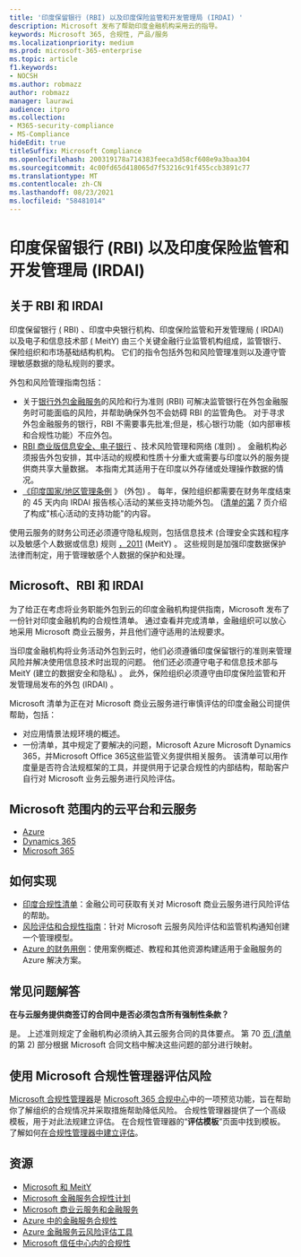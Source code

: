 ```yaml
---
title: '印度保留银行 (RBI) 以及印度保险监管和开发管理局 (IRDAI) '
description: Microsoft 发布了帮助印度金融机构采用云的指导。
keywords: Microsoft 365, 合规性, 产品/服务
ms.localizationpriority: medium
ms.prod: microsoft-365-enterprise
ms.topic: article
f1.keywords:
- NOCSH
ms.author: robmazz
author: robmazz
manager: laurawi
audience: itpro
ms.collection:
- M365-security-compliance
- MS-Compliance
hideEdit: true
titleSuffix: Microsoft Compliance
ms.openlocfilehash: 200319178a714383feeca3d58cf608e9a3baa304
ms.sourcegitcommit: 4c00fd65d418065d7f53216c91f455ccb3891c77
ms.translationtype: MT
ms.contentlocale: zh-CN
ms.lasthandoff: 08/23/2021
ms.locfileid: "58481014"
---
```

# <a name="reserve-bank-of-india-rbi-and-insurance-regulatory-and-development-authority-of-india-irdai"></a>印度保留银行 (RBI) 以及印度保险监管和开发管理局 (IRDAI) 

## <a name="about-rbi-and-irdai"></a>关于 RBI 和 IRDAI

印度保留银行 [ (](https://www.rbi.org.in/) RBI) 、印度中央银行机构、印度保险监管和开发管理局 [ (](https://www.irdai.gov.in/Defaulthome.aspx?page=H1) IRDAI) 以及电子和信息技术部 [ (](https://meity.gov.in/content/information-technology-act) MeitY) 由三个关键金融行业监管机构组成，监管银行、保险组织和市场基础结构机构。 它们的指令包括外包和风险管理准则以及遵守管理敏感数据的隐私规则的要求。

外包和风险管理指南包括：

- 关于[银行外包金融服务](https://rbidocs.rbi.org.in/rdocs/notification/PDFs/73713.pdf)的风险和行为准则 (RBI) 可解决监管银行在外包金融服务时可能面临的风险，并帮助确保外包不会妨碍 RBI 的监管角色。 对于寻求外包金融服务的银行，RBI 不需要事先批准;但是，核心银行功能（如内部审核和合规性功能）不应外包。
- [RBI 商业版信息安全、电子银行](https://rbidocs.rbi.org.in/rdocs/content/PDFs/GBS300411F.pdf) 、技术风险管理和网络 (准则) 。 金融机构必须报告外包安排，其中活动的规模和性质十分重大或需要与印度以外的服务提供商共享大量数据。 本指南尤其适用于在印度以外存储或处理操作数据的情况。
- [《印度国家/地区管理条例](https://www.irdai.gov.in/ADMINCMS/cms/frmGeneral_Layout.aspx?page=PageNo3149&flag=1) 》 (外包) 。 每年，保险组织都需要在财务年度结束的 45 天内向 IRDAI 报告核心活动的某些支持功能外包。  ([清单的第](https://servicetrust.microsoft.com/Documents/TrustDocuments?command=Download&downloadType=Document&downloadId=26f4af15-2771-4cd4-a7c7-9328149f9453&docTab=6d000410-c9e9-11e7-9a91-892aae8839ad_Compliance_Guides) 7 页介绍了构成"核心活动的支持功能"的内容。

使用云服务的财务公司还必须遵守隐私规则，包括信息技术 (合理安全实践和程序以及敏感个人数据或信息) 规则 [，2011](https://meity.gov.in/sites/upload_files/dit/files/GSR313E_10511\(1\).pdf) (MeitY) 。 这些规则是加强印度数据保护法律而制定，用于管理敏感个人数据的保护和处理。

## <a name="microsoft-rbi-and-irdai"></a>Microsoft、RBI 和 IRDAI

为了给正在考虑将业务职能外包到云的印度金融机构提供指南，Microsoft 发布了一份针对印度金融机构的合规性清单。 通过查看并完成清单，金融[](https://servicetrust.microsoft.com/Documents/TrustDocuments?command=Download&downloadType=Document&downloadId=26f4af15-2771-4cd4-a7c7-9328149f9453&docTab=6d000410-c9e9-11e7-9a91-892aae8839ad_Compliance_Guides)组织可以放心地采用 Microsoft 商业云服务，并且他们遵守适用的法规要求。

当印度金融机构将业务活动外包到云时，他们必须遵循印度保留银行的准则来管理风险并解决使用信息技术时出现的问题。 他们还必须遵守电子和信息技术部与 MeitY (建立的数据安全和隐私) 。 此外，保险组织必须遵守由印度保险监管和开发管理局发布的外包 (IRDAI) 。

Microsoft 清单为正在对 Microsoft 商业云服务进行审慎评估的印度金融公司提供帮助，包括：

- 对应用情景法规环境的概述。
- 一份清单，其中规定了要解决的问题，Microsoft Azure Microsoft Dynamics 365，并Microsoft Office 365这些监管义务提供相关服务。 该清单可以用作度量是否符合法规框架的工具，并提供用于记录合规性的内部结构，帮助客户自行对 Microsoft 业务云服务进行风险评估。

## <a name="microsoft-in-scope-cloud-platforms--services"></a>Microsoft 范围内的云平台和云服务

- [Azure](https://gallery.technet.microsoft.com/Overview-of-Azure-c1be3942)
- [Dynamics 365](https://aka.ms/d365-compliance-list)
- [Microsoft 365](https://servicetrust.microsoft.com/ViewPage/TrustDocuments?command=Download&downloadType=Document&downloadId=9f756cce-b15d-45a9-94d7-6a583dee4401&docTab=6d000410-c9e9-11e7-9a91-892aae8839ad_Compliance_Guides)

## <a name="how-to-implement"></a>如何实现

- [印度合规性清单](https://servicetrust.microsoft.com/Documents/TrustDocuments?command=Download&downloadType=Document&downloadId=26f4af15-2771-4cd4-a7c7-9328149f9453&docTab=6d000410-c9e9-11e7-9a91-892aae8839ad_Compliance_Guides)：金融公司可获取有关对 Microsoft 商业云服务进行风险评估的帮助。
- [风险评估和合规性指南](https://servicetrust.microsoft.com/ViewPage/TrustDocuments?command=Download&downloadType=Document&downloadId=edee9b14-3661-4a16-ba83-c35caf672bd7&docTab=6d000410-c9e9-11e7-9a91-892aae8839ad_FAQ_and_White_Papers)：针对 Microsoft 云服务风险评估和监管机构通知创建一个管理模型。
- [Azure 的财务用例](/azure/industry/financial/)：使用案例概述、教程和其他资源构建适用于金融服务的 Azure 解决方案。

## <a name="frequently-asked-questions"></a>常见问题解答

**在与云服务提供商签订的合同中是否必须包含所有强制性条款？**

是。 上述准则规定了金融机构必须纳入其云服务合同的具体要点。 第 70 [页 (清单](https://servicetrust.microsoft.com/Documents/TrustDocuments?command=Download&downloadType=Document&downloadId=26f4af15-2771-4cd4-a7c7-9328149f9453&docTab=6d000410-c9e9-11e7-9a91-892aae8839ad_Compliance_Guides) 的第 2) 部分根据 Microsoft 合同文档中解决这些问题的部分进行映射。

## <a name="use-microsoft-compliance-manager-to-assess-your-risk"></a>使用 Microsoft 合规性管理器评估风险

[Microsoft 合规性管理器](/microsoft-365/compliance/compliance-manager)是 [Microsoft 365 合规中心](/microsoft-365/compliance/microsoft-365-compliance-center)中的一项预览功能，旨在帮助你了解组织的合规情况并采取措施帮助降低风险。 合规性管理器提供了一个高级模板，用于对此法规建立评估。 在合规性管理器的“**评估模板**”页面中找到模板。 了解如何[在合规性管理器中建立评估](/microsoft-365/compliance/compliance-manager-assessments)。

## <a name="resources"></a>资源

- [Microsoft 和 MeitY](offering-meity-india.md)
- [Microsoft 金融服务合规性计划](https://download.microsoft.com/download/6/4/7/64707E3E-6D3E-45D0-8207-A0EA3201B4A6/Microsoft%20Cloud%20-%20Financial%20Services%20Compliance%20Program%20\(Print\).pdf)
- [Microsoft 商业云服务和金融服务](https://www.microsoft.com/trustcenter/cloudservices/financialservices)
- [Azure 中的金融服务合规性](https://azure.microsoft.com/resources/videos/azurecon-2015-financial-services-compliance-in-azure/)
- [Azure 金融服务云风险评估工具](https://servicetrust.microsoft.com/ViewPage/FFIECBlueprint?command=Download&downloadType=Document&downloadId=079a1973-711a-428f-9312-9ddd290cff7b&docTab=c726d5c0-2d1e-11e8-a485-57140ec19669_PaaS)
- [Microsoft 信任中心内的合规性](https://www.microsoft.com/trust-center/compliance/compliance-overview)
